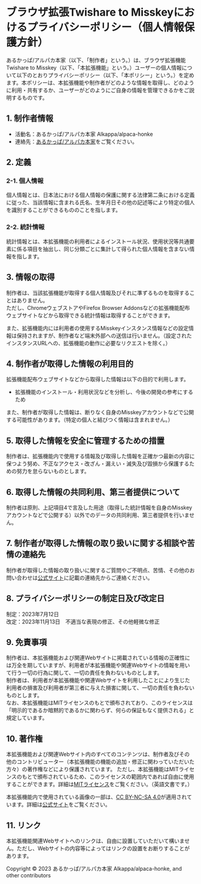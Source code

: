 # ブラウザ拡張Twishare to Misskeyにおけるプライバシーポリシー（個人情報保護方針）

あるかっぱ/アルパカ本家（以下、「制作者」という。）は、ブラウザ拡張機能Twishare to Misskey（以下、「本拡張機能」という。）ユーザーの個人情報について以下のとおりプライバシーポリシー（以下、「本ポリシー」という。）を定めます。本ポリシーは、本拡張機能や制作者がどのような情報を取得し、どのように利用・共有するか、ユーザーがどのようにご自身の情報を管理できるかをご説明するものです。

## 1. 制作者情報

- 活動名：あるかっぱ/アルパカ本家 Alkappa/alpaca-honke  
- 連絡先：[あるかっぱ/アルパカ本家](https://alpaca-honke.github.io/)をご覧ください。  

## 2. 定義

### 2-1. 個人情報
個人情報とは、日本法における個人情報の保護に関する法律第二条における定義に従った、当該情報に含まれる氏名、生年月日その他の記述等により特定の個人を識別することができるもののことを指します。  

### 2-2. 統計情報
統計情報とは、本拡張機能の利用者によるインストール状況、使用状況等共通要素に係る項目を抽出し、同じ分類ごとに集計して得られた個人情報を含まない情報を指します。  

## 3. 情報の取得

制作者は、当該拡張機能が取得する個人情報及びそれに準ずるものを取得することはありません。  
ただし、ChromeウェブストアやFirefox Browser Addonsなどの拡張機能配布ウェブサイトなどから取得できる統計情報は取得することができます。

また、拡張機能内には利用者の使用するMisskeyインスタンス情報などの設定情報は保持されますが、制作者など端末外部への送信は行いません。（設定されたインスタンスURLへの、拡張機能の動作に必要なリクエストを除く。）

## 4. 制作者が取得した情報の利用目的

拡張機能配布ウェブサイトなどから取得した情報は以下の目的で利用します。

- 拡張機能のインストール・利用状況などを分析し、今後の開発の参考にするため

また、制作者が取得した情報は、断りなく自身のMisskeyアカウントなどで公開する可能性があります。（特定の個人と結びつく情報は含まれません。）

## 5. 取得した情報を安全に管理するための措置

制作者は、拡張機能内で使用する情報及び取得した情報を正確かつ最新の内容に保つよう努め、不正なアクセス・改ざん・漏えい・滅失及び毀損から保護するための努力を怠らないものとします。

## 6. 取得した情報の共同利用、第三者提供について

制作者は原則、上記項目4で言及した用途（取得した統計情報を自身のMisskeyアカウントなどで公開する）以外でのデータの共同利用、第三者提供を行いません。

## 7. 制作者が取得した情報の取り扱いに関する相談や苦情の連絡先

制作者が取得した情報の取り扱いに関するご質問やご不明点、苦情、その他のお問い合わせは[公式サイト](https://alpaca-honke.github.io/twishare-to-misskey)に記載の連絡先からご連絡ください。

## 8. プライバシーポリシーの制定日及び改定日

制定：2023年7月12日  
改定：2023年11月13日　不適当な表現の修正、その他軽微な修正

## 9. 免責事項

制作者は、本拡張機能および関連Webサイトに掲載されている情報の正確性には万全を期していますが、利用者が本拡張機能や関連Webサイトの情報を用いて行う一切の行為に関して、一切の責任を負わないものとします。  
制作者は、利用者が本拡張機能や関連Webサイトを利用したことにより生じた利用者の損害及び利用者が第三者に与えた損害に関して、一切の責任を負わないものとします。  
なお、本拡張機能はMITライセンスのもとで頒布されており、このライセンスは「明示的であるか暗黙的であるかに関わらず、何らの保証もなく提供される」と規定しています。

## 10. 著作権

本拡張機能および関連Webサイト内のすべてのコンテンツは、制作者及びその他のコントリビューター（本拡張機能の機能の追加・修正に関わっていただいた方々）の著作権などにより保護されています。
ただし、本拡張機能はMITライセンスのもとで頒布されているため、このライセンスの範囲内であれば自由に使用することができます。詳細は[MITライセンス](https://github.com/alpaca-honke/twishare-to-misskey/blob/main/LICENSE)をご覧ください。（英語文書です。）

本拡張機能内で使用されている画像の一部は、[CC BY-NC-SA 4.0](https://creativecommons.org/licenses/by-nc-sa/4.0)が適用されています。詳細は[公式サイト](https://alpaca-honke.github.io/twishare-to-misskey)をご覧ください。

## 11. リンク

本拡張機能関連Webサイトへのリンクは、自由に設置していただいて構いません。ただし、Webサイトの内容等によってはリンクの設置をお断りすることがあります。


Copyright © 2023 あるかっぱ/アルパカ本家 Alkappa/alpaca-honke, and other contributors
